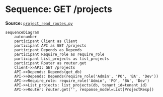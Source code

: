 # Sequence: GET /projects

**Source:** [`project_read_routes.py`](../../Src/backend/app/routes/project_read_routes.py#L18)

```mermaid
sequenceDiagram
    autonumber
    participant Client as Client
    participant API as GET /projects
    participant Depends as Depends
    participant Require_role as require_role
    participant List_projects as list_projects
    participant Router as router.get
    Client->>API: GET /projects
    API->>Depends: Depends(get_db)
    API->>Depends: Depends(require_role('Admin', 'PO', 'BA', 'Dev'))
    API->>Require_role: require_role('Admin', 'PO', 'BA', 'Dev')
    API->>List_projects: list_projects(db, tenant_id=tenant_id)
    API->>Router: router.get('', response_model=List[ProjectResp])
```
